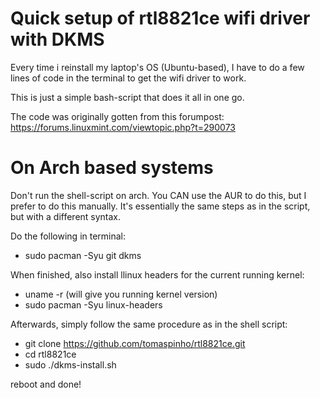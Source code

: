 # Quick setup of rtl8821ce wifi driver with DKMS

Every time i reinstall my laptop's OS (Ubuntu-based), I have to do a few lines of code in the terminal to get the wifi driver to work.

This is just a simple bash-script that does it all in one go.

The code was originally gotten from this forumpost: https://forums.linuxmint.com/viewtopic.php?t=290073

# On Arch based systems

Don't run the shell-script on arch. You CAN use the AUR to do this, but I prefer to do this manually. It's essentially the same steps as in the script, but with a different syntax. 

Do the following in terminal:

* sudo pacman -Syu git dkms

When finished, also install llinux headers for the current running kernel:

* uname -r (will give you running kernel version)
* sudo pacman -Syu linux-headers

Afterwards, simply follow the same procedure as in the shell script:

* git clone https://github.com/tomaspinho/rtl8821ce.git
* cd rtl8821ce
* sudo ./dkms-install.sh

reboot and done!
